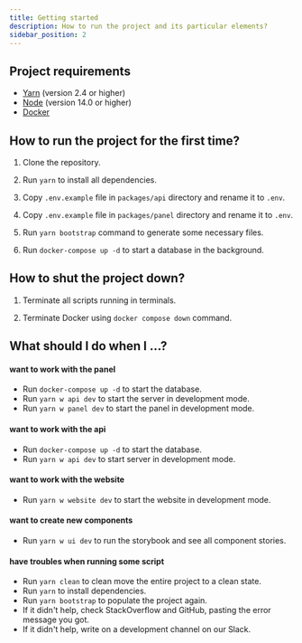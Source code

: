 ```yaml
---
title: Getting started
description: How to run the project and its particular elements?
sidebar_position: 2
---
```


## Project requirements

- [Yarn](https://yarnpkg.com/) (version 2.4 or higher)
- [Node](https://nodejs.org/) (version 14.0 or higher)
- [Docker](https://www.docker.com/)

## How to run the project for the first time?

1. Clone the repository.

2. Run `yarn` to install all dependencies.

3. Copy `.env.example` file in `packages/api` directory and rename it to `.env`.

4. Copy `.env.example` file in `packages/panel` directory and rename it to `.env`. 

5. Run `yarn bootstrap` command to generate some necessary files.

6. Run `docker-compose up -d` to start a database in the background.


## How to shut the project down?

1. Terminate all scripts running in terminals.

2. Terminate Docker using `docker compose down` command.


## What should I do when I ...?

#### want to work with the panel

- Run `docker-compose up -d` to start the database.
- Run `yarn w api dev` to start the server in development mode.
- Run `yarn w panel dev` to start the panel in development mode.

#### want to work with the api

- Run `docker-compose up -d` to start the database.
- Run `yarn w api dev` to start server in development mode.

#### want to work with the website

- Run `yarn w website dev` to start the website in development mode.

#### want to create new components

- Run `yarn w ui dev` to run the storybook and see all component stories.

#### have troubles when running some script

- Run `yarn clean` to clean move the entire project to a clean state.
- Run `yarn` to install dependencies.
- Run `yarn bootstrap` to populate the project again.
- If it didn't help, check StackOverflow and GitHub, pasting the error message you got.
- If it didn't help, write on a development channel on our Slack.
